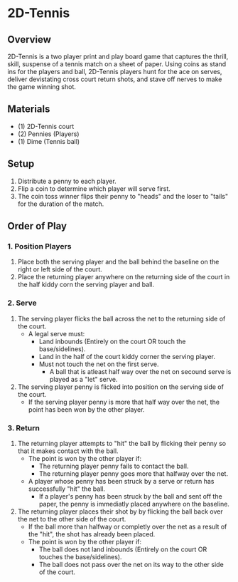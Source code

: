 # 2D-Tennis
## Overview
2D-Tennis is a two player print and play board game that captures the thrill, skill, suspense of a tennis match on a sheet of paper. Using coins as stand ins for the players and ball, 2D-Tennis players hunt for the ace on serves, deliver devistating cross court return shots, and stave off nerves to make the game winning shot.
## Materials
- (1) 2D-Tennis court
- (2) Pennies (Players)
- (1) Dime (Tennis ball)
## Setup
1. Distribute a penny to each player.
2. Flip a coin to determine which player will serve first.
3. The coin toss winner flips their penny to "heads" and the loser to "tails" for the duration of the match.
## Order of Play
### 1. Position Players
1. Place both the serving player and the ball behind the baseline on the right or left side of the court.
2. Place the returning player anywhere on the returning side of the court in the half kiddy corn the serving player and ball.
### 2. Serve
1. The serving player flicks the ball across the net to the returning side of the court. 
    - A legal serve must:
        - Land inbounds (Entirely on the court OR touch the base/sidelines).
        - Land in the half of the court kiddy corner the serving player.
        - Must not touch the net on the first serve.
            - A ball that is atleast half way over the net on secound serve is played as a "let" serve.
2. The serving player penny is flicked into position on the serving side of the court.
    - If the serving player penny is more that half way over the net, the point has been won by the other player.
### 3. Return
1. The returning player attempts to "hit" the ball by flicking their penny so that it makes contact with the ball.
    - The point is won by the other player if:
        - The returning player penny fails to contact the ball.
        - The returning player penny goes more that halfway over the net.
    - A player whose penny has been struck by a serve or return has successfully "hit" the ball.
        - If a player's penny has been struck by the ball and sent off the paper, the penny is immediatly placed anywhere on the baseline.
2. The returning player places their shot by by flicking the ball back over the net to the other side of the court.
    - If the ball more than halfway or completly over the net as a result of the "hit", the shot has already been placed.
    - The point is won by the other player if:
        - The ball does not land inbounds (Entirely on the court OR touches the base/sidelines).
        - The ball does not pass over the net on its way to the other side of the court.
